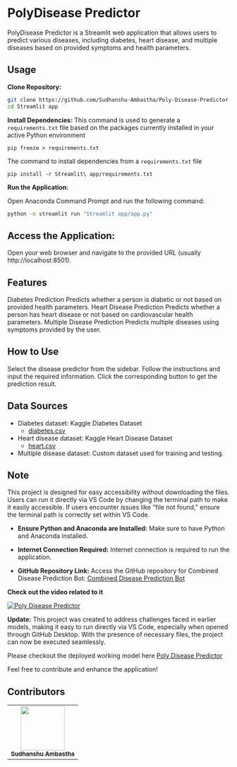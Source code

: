 # PolyDisease Predictor

PolyDisease Predictor is a Streamlit web application that allows users to predict various diseases, including diabetes, heart disease, and multiple diseases based on provided symptoms and health parameters.

## Usage

**Clone Repository:**

```bash
git clone https://github.com/Sudhanshu-Ambastha/Poly-Disease-Predictor.git
cd Streamlit app
```

**Install Dependencies:**
This command is used to generate a `requirements.txt` file based on the packages currently installed in your active Python environment

```
pip freeze > requirements.txt
```

The command to install dependencies from a `requirements.txt` file

```
pip install -r Streamlit\ app/requirements.txt
```

**Run the Application:**

Open Anaconda Command Prompt and run the following command:

```bash
python -m streamlit run "Streamlit app/app.py"
```

## Access the Application:

Open your web browser and navigate to the provided URL (usually http://localhost:8501).

## Features

Diabetes Prediction
Predicts whether a person is diabetic or not based on provided health parameters.
Heart Disease Prediction
Predicts whether a person has heart disease or not based on cardiovascular health parameters.
Multiple Disease Prediction
Predicts multiple diseases using symptoms provided by the user.

## How to Use

Select the disease predictor from the sidebar.
Follow the instructions and input the required information.
Click the corresponding button to get the prediction result.

## Data Sources

- Diabetes dataset: Kaggle Diabetes Dataset
  - [diabetes.csv](https://www.kaggle.com/datasets/akshaydattatraykhare/diabetes-dataset)
- Heart disease dataset: Kaggle Heart Disease Dataset
  - [heart.csv](https://www.kaggle.com/code/desalegngeb/heart-disease-predictions/input)
- Multiple disease dataset: Custom dataset used for training and testing.

## Note

This project is designed for easy accessibility without downloading the files. Users can run it directly via VS Code by changing the terminal path to make it easily accessible. If users encounter issues like "file not found," ensure the terminal path is correctly set within VS Code.

- **Ensure Python and Anaconda are Installed:**
  Make sure to have Python and Anaconda installed.

- **Internet Connection Required:**
  Internet connection is required to run the application.

- **GitHub Repository Link:**
  Access the GitHub repository for Combined Disease Prediction Bot: [Combined Disease Prediction Bot](https://github.com/Sudhanshu-Ambastha/Combined-Disease-Prediction-Bot)

**Check out the video related to it**

[![Poly Disease Predictor](https://img.youtube.com/vi/G7AvMkZ0VGM/0.jpg)](https://www.youtube.com/watch?v=G7AvMkZ0VGM&t=1s "Poly Disease Predictor")

**Update:**
This project was created to address challenges faced in earlier models, making it easy to run directly via VS Code, especially when opened through GitHub Desktop. With the presence of necessary files, the project can now be executed seamlessly.

Please checkout the deployed working model here [Poly Disease Predictor](https://poly-disease-predictor.onrender.com/)

Feel free to contribute and enhance the application!

## Contributors

<table>
    <tr>
        <td align="center">
        <a href="http://github.com/Sudhanshu-Ambastha">
            <img src="https://avatars.githubusercontent.com/u/135802131?v=4" width="100px;" alt=""/>
            <br />
            <sub><b>Sudhanshu Ambastha </b></sub>
        </a>
        <br />
    </td>
    </tr>
</table>

